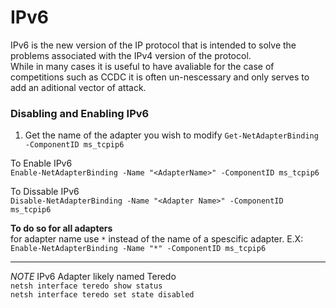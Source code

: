 # IPv6

IPv6 is the new version of the IP protocol that is intended to solve the problems associated with the IPv4 version of the protocol.\
While in many cases it is useful to have avaliable for the case of competitions such as CCDC it is often un-nescessary and only serves to add an aditional vector of attack.

### Disabling and Enabling IPv6 <a href="#disabling-and-enabling-ipv6" id="disabling-and-enabling-ipv6"></a>

1. Get the name of the adapter you wish to modify `Get-NetAdapterBinding -ComponentID ms_tcpip6`

To Enable IPv6\
`Enable-NetAdapterBinding -Name "<AdapterName>" -ComponentID ms_tcpip6`

To Dissable IPv6\
`Disable-NetAdapterBinding -Name "<Adapter Name>" -ComponentID ms_tcpip6`

**To do so for all adapters**\
for adapter name use `*` instead of the name of a spescific adapter. E.X:\
`Enable-NetAdapterBinding -Name "*" -ComponentID ms_tcpip6`

***

_NOTE_ IPv6 Adapter likely named Teredo\
`netsh interface teredo show status`\
`netsh interface teredo set state disabled`
